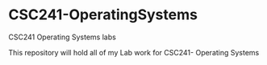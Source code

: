 # CSC241-OperatingSystems
CSC241 Operating Systems labs

This repository will hold all of my Lab work for CSC241- Operating Systems
